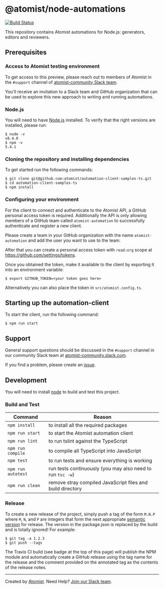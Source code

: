 # @atomist/node-automations

[![Build Status](https://travis-ci.org/atomist/initializr-atomist.svg?branch=master)](https://travis-ci.org/atomist/initializr-atomist)

This repository contains Atomist automations for Node.js:
generators, editors and reviewers.

## Prerequisites

### Access to Atomist testing environment

To get access to this preview, please reach out to members of Atomist
in the `#support` channel of [atomist-community Slack team][slack].

You'll receive an invitation to a Slack team and GitHub organization
that can be used to explore this new approach to writing and running
automations.

### Node.js

You will need to have [Node.js][node] installed.  To verify that the
right versions are installed, please run:

```
$ node -v
v8.4.0
$ npm -v
5.4.1
```

[node]: https://nodejs.org/ (Node.js)

### Cloning the repository and installing dependencies

To get started run the following commands:

```
$ git clone git@github.com:atomist/automation-client-samples-ts.git
$ cd automation-client-samples-ts
$ npm install
```

### Configuring your environment

For the client to connect and authenticate to the Atomist API, a
GitHub personal access token is required. Additionally the API
is only allowing members of a GitHub team called `atomist-automation`
to successfully authenticate and register a new client.

Please create a team in your GitHub organization with the name
`atomist-automation` and add the user you want to use to the team. 

After that you can create a personal access token with `read:org` 
scope at https://github.com/settings/tokens. 

Once you obtained the token, make it available to the client by
exporting it into an environment variable:

```
$ export GITHUB_TOKEN=<your token goes here>
```

Alternatively you can also place the token in `src/atomist.config.ts`.

## Starting up the automation-client

To start the client, run the following command:

```
$ npm run start
```

## Support

General support questions should be discussed in the `#support`
channel in our community Slack team
at [atomist-community.slack.com][slack].

If you find a problem, please create an [issue][].

[issue]: https://github.com/atomist/automation-client-samples-ts/issues

## Development

You will need to install [node][] to build and test this project.

### Build and Test

Command | Reason
------- | ------
`npm install` | to install all the required packages
`npm run start` | to start the Atomist automation client
`npm run lint` | to run tslint against the TypeScript
`npm run compile` | to compile all TypeScript into JavaScript
`npm test` | to run tests and ensure everything is working
`npm run autotest` | run tests continuously (you may also need to run `tsc -w`)
`npm run clean` | remove stray compiled JavaScript files and build directory

### Release

To create a new release of the project, simply push a tag of the form
`M.N.P` where `M`, `N`, and `P` are integers that form the next
appropriate [semantic version][semver] for release.  The version in
the package.json is replaced by the build and is totally ignored!  For
example:

[semver]: http://semver.org

```
$ git tag -a 1.2.3
$ git push --tags
```

The Travis CI build (see badge at the top of this page) will publish
the NPM module and automatically create a GitHub release using the tag
name for the release and the comment provided on the annotated tag as
the contents of the release notes.

---

Created by [Atomist][atomist].
Need Help?  [Join our Slack team][slack].

[atomist]: https://www.atomist.com/
[slack]: https://join.atomist.com
